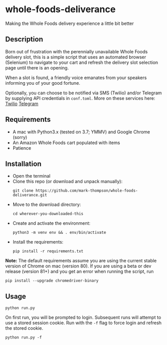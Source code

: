 # whole-foods-deliverance
Making the Whole Foods delivery experience a little bit better

## Description
Born out of frustration with the perennially unavailable Whole Foods delivery slot, this is a simple script that uses an automated browser (Selenium) to navigate to your cart and refresh the delivery slot selection page until there is an opening.

When a slot is found, a friendly voice emanates from your speakers informing you of your good fortune.

Optionally, you can choose to be notified via SMS (Twilio) and/or Telegram by supplying API credentials in `conf.toml`.
More on these services here:
[Twilio](https://www.twilio.com/docs/usage/tutorials/how-to-use-your-free-trial-account)
[Telegram](https://core.telegram.org/bots#6-botfather)


## Requirements
- A mac with Python3.x (tested on 3.7; YMMV) and Google Chrome (sorry)
- An Amazon Whole Foods cart populated with items
- Patience

## Installation
- Open the terminal
- Clone this repo (or download and unpack manually):
  ```
  git clone https://github.com/mark-thompson/whole-foods-deliverance.git
  ```
- Move to the download directory:
  ```
  cd wherever-you-downloaded-this
  ```
- Create and activate the environment:
  ```
  python3 -m venv env && . env/bin/activate
  ```
- Install the requirements:
  ```
  pip install -r requirements.txt
  ```

**Note:**
The default requirements assume you are using the current stable version of Chrome on mac (version 80).
If you are using a beta or dev release (version 81+) and you get an error when running the script, run
```
pip install --upgrade chromedriver-binary
```

## Usage
```
python run.py
```

On first run, you will be prompted to login. Subsequent runs will attempt to use a stored session cookie.
Run with the `-f` flag to force login and refresh the stored cookie.
```
python run.py -f
```
